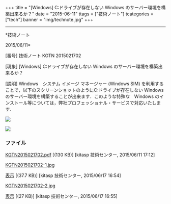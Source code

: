 ﻿+++
title = "[Windows] C:ドライブが存在しない Windows のサーバー環境を構築出来るか？"
date = "2015-06-11"
ttags = ["技術ノート"]
tcategories = ["tech"]
banner = "img/technote.jpg"
+++

-----------------------------------------------------------------------------------------------------------------------------

*技術ノート

2015/06/11*


[番号]
技術ノート KGTN 2015021702

[現象]
[Windows] C:ドライブが存在しない Windows
のサーバー環境を構築出来るか？

[説明]
Windows　システム イメージ マネージャー (Windows SIM)
を利用することで，以下のスクリーンショットのようにC:ドライブが存在しない
Windows
のサーバー環境を構築することが出来ます．このような特殊な　Windows
のインストール等については，弊社プロフェッショナル・サービスで対応いたします．

![](http://techreport.kitasp.net/attachments/download/1965/KGTN2015021702-1.jpg)

![](http://techreport.kitasp.net/attachments/download/1967/KGTN2015021702-2.jpg)


### ファイル

 
 


[KGTN2015021702.pdf](http://techreport.kitasp.net/attachments/download/1854/KGTN2015021702.pdf)
 [(130 KB)] [kitasp 技術センター, 2015/06/11
17:12]

[KGTN2015021702-1.jpg](http://techreport.kitasp.net/attachments/download/1965/KGTN2015021702-1.jpg)

[表示](http://techreport.kitasp.net/attachments/1965/KGTN2015021702-1.jpg "表示")
 [(37.7 KB)] [kitasp 技術センター, 2015/06/17
16:54]

[KGTN2015021702-2.jpg](http://techreport.kitasp.net/attachments/download/1967/KGTN2015021702-2.jpg)

[表示](http://techreport.kitasp.net/attachments/1967/KGTN2015021702-2.jpg "表示")
 [(27 KB)] [kitasp 技術センター, 2015/06/17
16:55]


 


 

